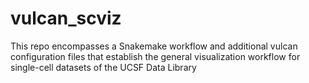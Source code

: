 # vulcan_scviz
This repo encompasses a Snakemake workflow and additional vulcan configuration files that establish the general visualization workflow for single-cell datasets of the UCSF Data Library
